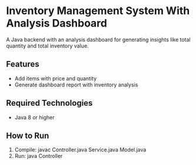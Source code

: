 # Inventory Management System With Analysis Dashboard

A Java backend with an analysis dashboard for generating insights like total quantity and total inventory value.

## Features
- Add items with price and quantity
- Generate dashboard report with inventory analysis

## Required Technologies
- Java 8 or higher

## How to Run
1. Compile: javac Controller.java Service.java Model.java
2. Run: java Controller
